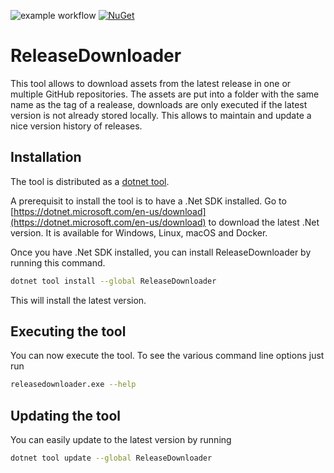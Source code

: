 ﻿![example workflow](https://github.com/tschissler/releasedownloader/actions/workflows/dotnet.yml/badge.svg)
[![NuGet](https://img.shields.io/nuget/v/releasedownloader)](https://www.nuget.org/packages/ReleaseDownloader)

# ReleaseDownloader

This tool allows to download assets from the latest release in one or multiple GitHub repositories. 
The assets are put into a folder with the same name as the tag of a realease, downloads are only executed if the latest version is not already stored locally. 
This allows to maintain and update a nice version history of releases.

## Installation
The tool is distributed as a [dotnet tool](https://docs.microsoft.com/en-us/dotnet/core/tools/global-tools). 

A prerequisit to install the tool is to have a .Net SDK installed. 
Go to [https://dotnet.microsoft.com/en-us/download](https://dotnet.microsoft.com/en-us/download) to download the latest .Net version.
It is available for Windows, Linux, macOS and Docker.

Once you have .Net SDK installed, you can install ReleaseDownloader by running this command.

```bash
dotnet tool install --global ReleaseDownloader
```

This will install the latest version.

## Executing the tool
You can now execute the tool.
To see the various command line options just run 
```bash
releasedownloader.exe --help
```

## Updating the tool
You can easily update to the latest version by running
```bash
dotnet tool update --global ReleaseDownloader
```

